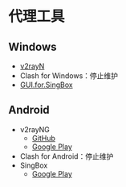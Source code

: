 # 代理工具

## Windows

- [v2rayN](https://github.com/2dust/v2rayN)
- Clash for Windows：停止维护
- [GUI.for.SingBox](https://github.com/GUI-for-Cores/GUI.for.SingBox)

## Android

- v2rayNG
  - [GitHub](https://github.com/2dust/v2rayNG)
  - [Google Play](https://play.google.com/store/apps/details?id=com.v2ray.ang&hl=zh)
- Clash for Android：停止维护
- SingBox
  - [Google Play](https://play.google.com/store/search?q=singbox&c=apps&hl=zh)
